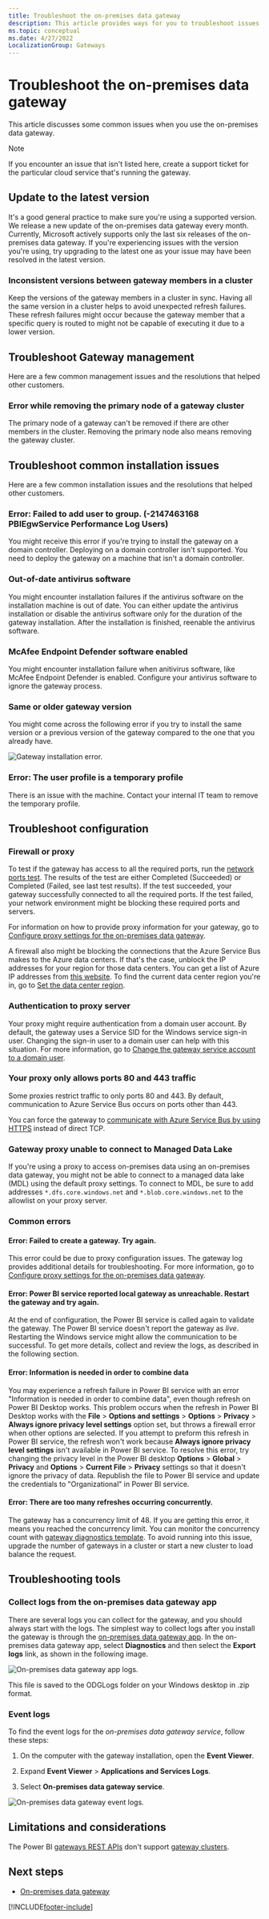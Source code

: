 ```yaml
---
title: Troubleshoot the on-premises data gateway
description: This article provides ways for you to troubleshoot issues you might have with the on-premises data gateway. It provides potential workarounds to known issues and tools to assist you.
ms.topic: conceptual
ms.date: 4/27/2022
LocalizationGroup: Gateways 
---
```


# Troubleshoot the on-premises data gateway

This article discusses some common issues when you use the on-premises data gateway.

>[!NOTE]
>If you encounter an issue that isn't listed here, create a support ticket for the particular cloud service that's running the gateway.

## Update to the latest version

It's a good general practice to make sure you're using a supported version. We release a new update of the on-premises data gateway every month. Currently, Microsoft actively supports only the last six releases of the on-premises data gateway. If you're experiencing issues with the version you're using, try upgrading to the latest one as your issue may have been resolved in the latest version.

### Inconsistent versions between gateway members in a cluster

Keep the versions of the gateway members in a cluster in sync. Having all the same version in a cluster helps to avoid unexpected refresh failures. These refresh failures might occur because the gateway member that a specific query is routed to might not be capable of executing it due to a lower version.

## Troubleshoot Gateway management

Here are a few common management issues and the resolutions that helped other customers.

### Error while removing the primary node of a gateway cluster

The primary node of a gateway can't be removed if there are other members in the cluster. Removing the primary node also means removing the gateway cluster. 

## Troubleshoot common installation issues

Here are a few common installation issues and the resolutions that helped other customers.

### Error: Failed to add user to group. (-2147463168 PBIEgwService Performance Log Users)

You might receive this error if you're trying to install the gateway on a domain controller. Deploying on a domain controller isn't supported. You need to deploy the gateway on a machine that isn't a domain controller.

### Out-of-date antivirus software

You might encounter installation failures if the antivirus software on the installation machine is out of date. You can either update the antivirus installation or disable the antivirus software only for the duration of the gateway installation. After the installation is finished, reenable the antivirus software.

### McAfee Endpoint Defender software enabled

You might encounter installation failure when anitivirus software, like McAfee Endpoint Defender is enabled. Configure your antivirus software to ignore the gateway process.

### Same or older gateway version

You might come across the following error if you try to install the same version or a previous version of the gateway compared to the one that you already have.

![Gateway installation error.](media/service-gateway-tshoot/gateway-install-error.png)

### Error: The user profile is a temporary profile

There is an issue with the machine. Contact your internal IT team to remove the temporary profile.

## Troubleshoot configuration

### Firewall or proxy

To test if the gateway has access to all the required ports, run the [network ports test](service-gateway-communication.md#network-ports-test). The results of the test are either Completed (Succeeded) or Completed (Failed, see last test results). If the test succeeded, your gateway successfully connected to all the required ports. If the test failed, your network environment might be blocking these required ports and servers.

For information on how to provide proxy information for your gateway, go to [Configure proxy settings for the on-premises data gateway](service-gateway-proxy.md).

A firewall also might be blocking the connections that the Azure Service Bus makes to the Azure data centers. If that's the case, unblock the IP addresses for your region for those data centers. You can get a list of Azure IP addresses from [this website](https://www.microsoft.com/en-us/download/details.aspx?id=56519). To find the current data center region you're in, go to [Set the data center region](service-gateway-data-region.md).

### Authentication to proxy server

Your proxy might require authentication from a domain user account. By default, the gateway uses a Service SID for the Windows service sign-in user. Changing the sign-in user to a domain user can help with this situation. For more information, go to [Change the gateway service account to a domain user](service-gateway-proxy.md#change-the-gateway-service-account-to-a-domain-user).

### Your proxy only allows ports 80 and 443 traffic

Some proxies restrict traffic to only ports 80 and 443. By default, communication to Azure Service Bus occurs on ports other than 443.

You can force the gateway to [communicate with Azure Service Bus by using HTTPS](service-gateway-communication.md#force-https-communication-with-azure-service-bus) instead of direct TCP.

### Gateway proxy unable to connect to Managed Data Lake

If you're using a proxy to access on-premises data using an on-premises data gateway, you might not be able to connect to a managed data lake (MDL) using the default proxy settings. To connect to MDL, be sure to add addresses `*.dfs.core.windows.net` and `*.blob.core.windows.net` to the allowlist on your proxy server.

### Common errors

#### Error: Failed to create a gateway. Try again.

This error could be due to proxy configuration issues. The gateway log provides additional details for troubleshooting. For more information, go to [Configure proxy settings for the on-premises data gateway](service-gateway-proxy.md).

#### Error: Power BI service reported local gateway as unreachable. Restart the gateway and try again.

At the end of configuration, the Power BI service is called again to validate the gateway. The Power BI service doesn't report the gateway as *live*. Restarting the Windows service might allow the communication to be successful. To get more details, collect and review the logs, as described in the following section.

#### Error: Information is needed in order to combine data

You may experience a refresh failure in Power BI service with an error "Information is needed in order to combine data", even though refresh on Power BI Desktop works. This problem occurs when the refresh in Power BI Desktop works with the **File** > **Options and settings** > **Options** > **Privacy** > **Always ignore privacy level settings** option set, but throws a firewall error when other options are selected. If you attempt to preform this refresh in Power BI service, the refresh won't work because **Always ignore privacy level settings** isn't available in Power BI service. To resolve this error, try changing the privacy level in the Power BI desktop **Options** > **Global** > **Privacy** and **Options** > **Current File** > **Privacy** settings so that it doesn't ignore the privacy of data. Republish the file to Power BI service and update the credentials to "Organizational" in Power BI service.

#### Error: There are too many refreshes occurring concurrently.

The gateway has a concurrency limit of 48. If you are getting this error, it means you reached the concurrency limit. You can monitor the concurrency count with [gateway diagnostics template](https://docs.microsoft.com/en-us/data-integration/gateway/service-gateway-performance). To avoid running into this issue, upgrade the number of gateways in a cluster or start a new cluster to load balance the request.

## Troubleshooting tools

### Collect logs from the on-premises data gateway app

There are several logs you can collect for the gateway, and you should always start with the logs. The simplest way to collect logs after you install the gateway is through the [on-premises data gateway app](service-gateway-app.md). In the on-premises data gateway app, select **Diagnostics** and then select the **Export logs** link, as shown in the following image.

![On-premises data gateway app logs.](media/service-gateway-tshoot/gateway-onprem-UI-logs.png)

This file is saved to the ODGLogs folder on your Windows desktop in .zip format.

### Event logs

To find the event logs for the *on-premises data gateway service*, follow these steps: 

1. On the computer with the gateway installation, open the **Event Viewer**.

1. Expand **Event Viewer** > **Applications and Services Logs**.

1. Select **On-premises data gateway service**.

![On-premises data gateway event logs.](media/service-gateway-tshoot/on-prem-data-gateway-event-logs.png)

## Limitations and considerations

The Power BI [gateways REST APIs](/rest/api/power-bi/gateways) don't support [gateway clusters](service-gateway-high-availability-clusters.md).

## Next steps

* [On-premises data gateway ](service-gateway-onprem-faq.yml)


[!INCLUDE[footer-include](../includes/footer-banner.md)]
